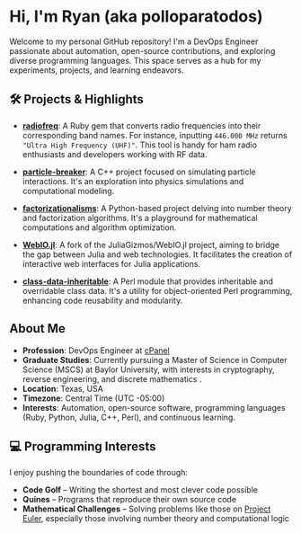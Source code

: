 # Hi, I'm Ryan (aka polloparatodos)

Welcome to my personal GitHub repository! I'm a DevOps Engineer passionate about automation, open-source contributions, and exploring diverse programming languages. This space serves as a hub for my experiments, projects, and learning endeavors.

## 🛠️ Projects & Highlights

- **[radiofreq](https://github.com/polloparatodos/radiofreq)**: A Ruby gem that converts radio frequencies into their corresponding band names. For instance, inputting `446.000 MHz` returns `"Ultra High Frequency (UHF)"`. This tool is handy for ham radio enthusiasts and developers working with RF data.

- **[particle-breaker](https://github.com/polloparatodos/particle-breaker)**: A C++ project focused on simulating particle interactions. It's an exploration into physics simulations and computational modeling.

- **[factorizationalisms](https://github.com/polloparatodos/factorizationalisms)**: A Python-based project delving into number theory and factorization algorithms. It's a playground for mathematical computations and algorithm optimization.

- **[WebIO.jl](https://github.com/polloparatodos/WebIO.jl)**: A fork of the JuliaGizmos/WebIO.jl project, aiming to bridge the gap between Julia and web technologies. It facilitates the creation of interactive web interfaces for Julia applications.

- **[class-data-inheritable](https://github.com/polloparatodos/class-data-inheritable)**: A Perl module that provides inheritable and overridable class data. It's a utility for object-oriented Perl programming, enhancing code reusability and modularity.

## About Me

- **Profession**: DevOps Engineer at [cPanel](https://cpanel.net/)
- **Graduate Studies**: Currently pursuing a Master of Science in Computer Science (MSCS) at Baylor University, with interests in cryptography, reverse engineering, and discrete mathematics .
- **Location**: Texas, USA
- **Timezone**: Central Time (UTC -05:00)
- **Interests**: Automation, open-source software, programming languages (Ruby, Python, Julia, C++, Perl), and continuous learning.

## 💻 Programming Interests

I enjoy pushing the boundaries of code through:

- **Code Golf** – Writing the shortest and most clever code possible
- **Quines** – Programs that reproduce their own source code
- **Mathematical Challenges** – Solving problems like those on [Project Euler](https://projecteuler.net), especially those involving number theory and computational logic

